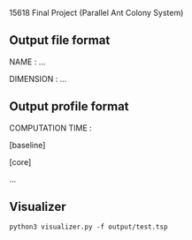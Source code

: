 15618 Final Project (Parallel Ant Colony System)

## Output file format
NAME : ...

DIMENSION : ...

## Output profile format
COMPUTATION TIME :

[baseline]

[core]

...


## Visualizer

```
python3 visualizer.py -f output/test.tsp
```